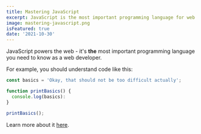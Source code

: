 ```yaml
---
title: Mastering JavaScript
excerpt: JavaScript is the most important programming language for web development. You probably don't know it well enough!
image: mastering-javascript.png
isFeatured: true
date: '2021-10-30'
---
```


JavaScript powers the web - it's **the** most important programming language you need to know as a web developer.

For example, you should understand code like this:

```js
const basics = 'Okay, that should not be too difficult actually';

function printBasics() {
  console.log(basics):
}

printBasics();
```

Learn more about it [here](https://academind.com).